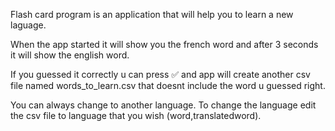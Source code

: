 Flash card program is an application that will help you to learn a new laguage.

When the app started it will show you the french word and after 3 seconds it will show the english word.

If you guessed it correctly u can press ✅ and app will create another csv file named words_to_learn.csv that doesnt include the word u guessed right.

You can always change to another language. To change the language edit the csv file to language that you wish (word,translatedword).
